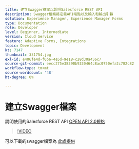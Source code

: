 ```yaml
---
title: 建立Swagger檔案以說明Salesforce REST API
description: Swagger檔案將定義API端點以及輸入和輸出引數
solution: Experience Manager, Experience Manager Forms
type: Documentation
role: Developer
level: Beginner, Intermediate
version: Cloud Service
feature: Adaptive Forms, Integrations
topic: Development
kt: 7147
thumbnail: 331754.jpg
exl-id: e406fe4d-f0b6-4e5d-9e18-c28d30a456c7
source-git-commit: eecc275e38390b9330464c8ac0750efa2c702c82
workflow-type: tm+mt
source-wordcount: '48'
ht-degree: 0%

---
```


# 建立Swagger檔案

說明使用的Salesforce REST API [OPEN API 2.0規格](https://swagger.io/docs/specification/2-0/basic-structure/)

>[!VIDEO](https://video.tv.adobe.com/v/331754?quality=12&learn=on)

可以下載的swagger檔案為 [此處提供](assets/sfdc-rest-swagger.zip)
